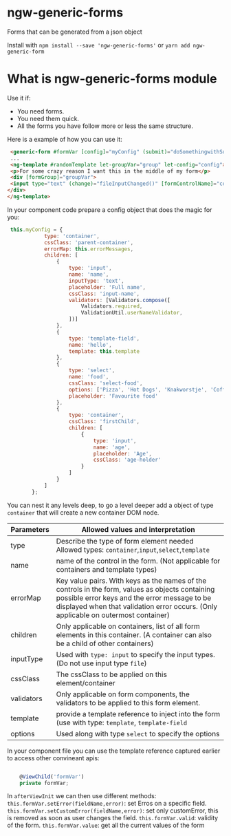# ngw-generic-forms
Forms that can be generated from a json object

Install with 
`npm install --save 'ngw-generic-forms'`
or 
`yarn add ngw-generic-form`

# What is ngw-generic-forms module

Use it if:

 * You need forms.
 * You need them quick.
 * All the forms you have follow more or less the same structure.

Here is a example of how you can use it:
```html
 <generic-form #formVar [config]="myConfig" (submit)="doSomethingwithSubmit(formValues)"></generic-form>
 ...
 <ng-template #randomTemplate let-groupVar="group" let-config="config">
 <p>For some crazy reason I want this in the middle of my form</p>
 <div [formGroup]="groupVar">
 <input type="text" (change)="fileInputChanged()" [formControlName]="config.name" >
</div>
</ng-template>
```
In your component code prepare a config object that does the magic for you:

```javascript
 this.myConfig = {
            type: 'container',
            cssClass: 'parent-container',
            errorMap: this.errorMessages,
            children: [
                {
                    type: 'input',
                    name: 'name',
                    inputType: 'text',
                    placeholder: 'Full name',
                    cssClass: 'input-name',
                    validators: [Validators.compose([
                        Validators.required,
                        ValidationUtil.userNameValidator,
                    ])]
                },
                {
                    type: 'template-field',
                    name: 'hello',
                    template: this.template
                },
                {
                    type: 'select',
                    name: 'food',
                    cssClass: 'select-food',
                    options: ['Pizza', 'Hot Dogs', 'Knakworstje', 'Coffee'],
                    placeholder: 'Favourite food'
                },
                {
                    type: 'container',
                    cssClass: 'firstChild',
                    children: [
                        {
                            type: 'input',
                            name: 'age',
                            placeholder: 'Age',
                            cssClass: 'age-holder'
                        }
                    ]
                }
            ]
        };
```

You can nest it any levels deep, to go a level deeper add a object of type `container` that will create a new container DOM node.

| Parameters | Allowed values and interpretation                                                                                                                                                                                                        |
|------------|------------------------------------------------------------------------------------------------------------------------------------------------------------------------------------------------------------------------------------------|
| type       | Describe the type of form element needed Allowed types: `container`,`input`,`select`,`template`                                                                                                                                          |
| name       | name of the control in the form. (Not applicable for containers and template types)                                                                                                                                                      |
| errorMap   | Key value pairs. With keys as the names of the controls in the form, values as objects containing possible error keys and the error message to be displayed when that validation error occurs. (Only applicable on  outermost container) |
| children   | Only applicable on containers, list of all form elements in this container. (A container can also be a child of  other containers)                                                                                                       |
| inputType  | Used with `type: input` to specify the input types. (Do not use input type `file`)                                                                                                                                                       |
| cssClass   | The cssClass to be applied on this element/container                                                                                                                                                                                     |
| validators | Only applicable on form components, the validators to be applied to this form element.                                                                                                                                                   |
| template   | provide a template reference to inject into the form (use with type: `template`, `template-field`                                                                                                                                        |
| options    | Used along with type `select` to specify the options                                                                                                                                                                                     |


In your component file you can use the template reference captured earlier to access other convineant apis:
```javascript

    @ViewChild('formVar')
    private formVar;
```

In `afterViewInit` we can then use different methods:
`this.formVar.setError(fieldName,error)`: set Erros on a specific field.
`this.formVar.setCustomError(fieldName,error)`: set only customError, this is removed as soon as user changes the field.
`this.formVar.valid`: validity of the form.
`this.formVar.value`: get all the current values of the form
